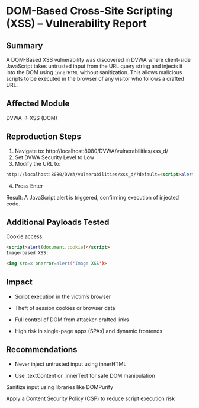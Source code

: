 # DOM-Based Cross-Site Scripting (XSS) – Vulnerability Report

## Summary
A DOM-Based XSS vulnerability was discovered in DVWA where client-side JavaScript takes untrusted input from the URL query string and injects it into the DOM using `innerHTML` without sanitization. This allows malicious scripts to be executed in the browser of any visitor who follows a crafted URL.

## Affected Module
DVWA → XSS (DOM)

## Reproduction Steps
1. Navigate to:
http://localhost:8080/DVWA/vulnerabilities/xss_d/
2. Set DVWA Security Level to Low
3. Modify the URL to:
```html
http://localhost:8080/DVWA/vulnerabilities/xss_d/?default=<script>alert('DOM XSS')</script>
```

4. Press Enter

Result: A JavaScript alert is triggered, confirming execution of injected code.

## Additional Payloads Tested

Cookie access:

```html
<script>alert(document.cookie)</script>
Image-based XSS:
```

```html
<img src=x onerror=alert('Image XSS')>
```

## Impact

- Script execution in the victim’s browser

- Theft of session cookies or browser data

- Full control of DOM from attacker-crafted links

- High risk in single-page apps (SPAs) and dynamic frontends

## Recommendations

- Never inject untrusted input using innerHTML

- Use .textContent or .innerText for safe DOM manipulation

Sanitize input using libraries like DOMPurify

Apply a Content Security Policy (CSP) to reduce script execution risk


